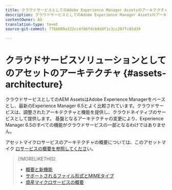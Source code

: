 ```yaml
---
title: クラウドサービスとしてのAdobe Experience Manager Assetsのアーキテクチャ
description: クラウドサービスとしてのAdobe Experience Manager Assetsのアーキテクチャ
contentOwner: AG
translation-type: tm+mt
source-git-commit: 776b089a322cc4f86fdcb9ddf1c3cc207fc85d39

---
```



# クラウドサービスソリューションとしてのアセットのアーキテクチャ {#assets-architecture}

クラウドサービスとしてのAEM AssetsはAdobe Experience Managerをベースとし、最新のExperience Manager 6.5とよく比較されています。クラウドサービスは、調整されたアーキテクチャと機能を提供し、クラウドネイティブのサービスとして提供します。 基盤となるアーキテクチャの変更により、Experience Manager 6.5のすべての機能がクラウドサービスの一部となるわけではありません。

アセットマイクロサービスのアーキテクチャの概要については、このアセットマイク [ロサービスの概要を参照してくださ](asset-microservices-overview.md#asset-microservices-architecture)い。

>[!MORELIKETHIS]
>
>* [概要と新機能](/help/assets/overview.md)
>* [サポートされるファイル形式とMIMEタイプ](file-format-support.md)
>* [資産マイクロサービスの概要](asset-microservices-overview.md)

